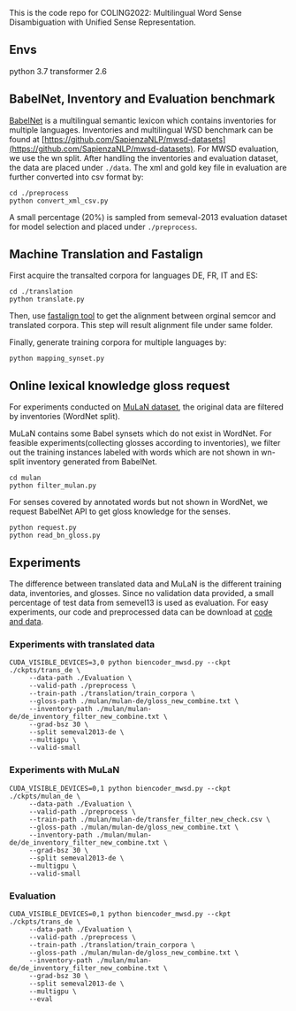 This is the code repo for COLING2022: Multilingual Word Sense Disambiguation with Unified Sense Representation.

## Envs
   python 3.7
   transformer 2.6

## BabelNet, Inventory and Evaluation benchmark

   [BabelNet](https://babelnet.org) is a multilingual semantic lexicon which contains inventories for multiple languages. Inventories and multilingual WSD benchmark can be found at [https://github.com/SapienzaNLP/mwsd-datasets](https://github.com/SapienzaNLP/mwsd-datasets). For MWSD evaluation, we use the wn split. After handling the inventories and evaluation dataset, the data are placed under `./data`. The xml and gold key file in evaluation are further converted into csv format by:

   ```
   cd ./preprocess
   python convert_xml_csv.py
   ```
   A small percentage (20%) is sampled from semeval-2013 evaluation dataset for model selection and placed under `./preprocess`.

## Machine Translation and Fastalign
   First acquire the transalted corpora for languages DE, FR, IT and ES:
   ```
   cd ./translation
   python translate.py
   ```
   Then, use [fastalign tool](https://github.com/clab/fast_align) to get the alignment between orginal semcor and translated corpora. This step will result alignment file under same folder.

   Finally, generate training corpora for multiple languages by:
   ```
   python mapping_synset.py
   ```


## Online lexical knowledge gloss request
   For experiments conducted on [MuLaN dataset](https://github.com/SapienzaNLP/mwsd-datasets), the original data are filtered by inventories (WordNet split). 

   MuLaN contains some Babel synsets which do not exist in WordNet. For feasible experiments(collecting glosses according to inventories), we filter out the training instances labeled with words which are not shown in wn-split inventory generated from BabelNet.
   ```
   cd mulan
   python filter_mulan.py  
   ``` 

   For senses covered by annotated words but not shown in WordNet, we request BabelNet API to get gloss knowledge for the senses.

   ```
   python request.py
   python read_bn_gloss.py 
   ```

## Experiments 
   The difference between translated data and MuLaN is the different training data, inventories, and glosses. Since no validation data provided, a small percentage of test data from semevel13 is used as evaluation. For easy experiments, our code and preprocessed data can be download at [code and data](https://drive.google.com/drive/folders/1G79S-t2Li867bvDPjh2zQZMhgJa6CkKK?usp=sharing).

### Experiments with translated data

   ```
   CUDA_VISIBLE_DEVICES=3,0 python biencoder_mwsd.py --ckpt ./ckpts/trans_de \
        --data-path ./Evaluation \
        --valid-path ./preprocess \
        --train-path ./translation/train_corpora \
        --gloss-path ./mulan/mulan-de/gloss_new_combine.txt \
        --inventory-path ./mulan/mulan-de/de_inventory_filter_new_combine.txt \
        --grad-bsz 30 \
        --split semeval2013-de \
        --multigpu \
        --valid-small
   ```


### Experiments with MuLaN

   ```
   CUDA_VISIBLE_DEVICES=0,1 python biencoder_mwsd.py --ckpt ./ckpts/mulan_de \
        --data-path ./Evaluation \
        --valid-path ./preprocess \
        --train-path ./mulan/mulan-de/transfer_filter_new_check.csv \
        --gloss-path ./mulan/mulan-de/gloss_new_combine.txt \
        --inventory-path ./mulan/mulan-de/de_inventory_filter_new_combine.txt \
        --grad-bsz 30 \
        --split semeval2013-de \
        --multigpu \
        --valid-small
   ```

### Evaluation

   ```
   CUDA_VISIBLE_DEVICES=0,1 python biencoder_mwsd.py --ckpt ./ckpts/trans_de \
        --data-path ./Evaluation \
        --valid-path ./preprocess \
        --train-path ./translation/train_corpora \
        --gloss-path ./mulan/mulan-de/gloss_new_combine.txt \
        --inventory-path ./mulan/mulan-de/de_inventory_filter_new_combine.txt \
        --grad-bsz 30 \
        --split semeval2013-de \
        --multigpu \
        --eval
   ```


